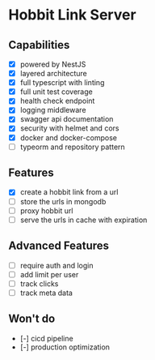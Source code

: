 # Hobbit Link Server

## Capabilities
- [x] powered by NestJS
- [x] layered architecture
- [x] full typescript with linting
- [x] full unit test coverage
- [x] health check endpoint
- [x] logging middleware
- [x] swagger api documentation
- [x] security with helmet and cors
- [x] docker and docker-compose
- [ ] typeorm and repository pattern

## Features
- [x] create a hobbit link from a url
- [ ] store the urls in mongodb
- [ ] proxy hobbit url
- [ ] serve the urls in cache with expiration

## Advanced Features
- [ ] require auth and login
- [ ] add limit per user
- [ ] track clicks 
- [ ] track meta data

## Won't do
- [-] cicd pipeline
- [-] production optimization
